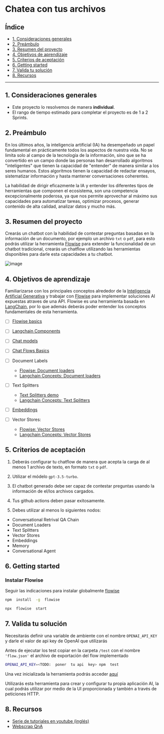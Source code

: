 # Chatea con tus archivos

## Índice

- [1. Consideraciones generales](#1-consideraciones-generales)
- [2. Preámbulo](#2-preámbulo)
- [3. Resumen del proyecto](#3-resumen-del-proyecto)
- [4. Objetivos de aprendizaje](#4-objetivos-de-aprendizaje)
- [5. Criterios de aceptación](#5-criterios-de-aceptación)
- [6. Getting started](#6-getting-started)
- [7. Valida tu solución](#7-valida-tu-solución)
- [8. Recursos](#8-recursos)

***

## 1. Consideraciones generales

- Este proyecto lo resolvemos de manera **individual**.
- El rango de tiempo estimado para completar el proyecto es de 1 a 2 Sprints.
  
## 2. Preámbulo

En los últimos años, la inteligencia artificial (IA) ha desempeñado un papel
fundamental en prácticamente todos los aspectos de nuestra vida. No se limita
solo al campo de la tecnología de la información, sino que se ha convertido en
un campo donde las personas han desarrollado algoritmos "inteligentes" que
tienen la capacidad de "entender" de manera similar a los seres humanos. Estos
algoritmos tienen la capacidad de redactar ensayos, sistematizar información y
hasta mantener conversaciones coherentes.

La habilidad de dirigir eficazmente la IA y entender los diferentes tipos de
herramientas que componen el ecosistema, son una competencia excepcionalmente
poderosa, ya que nos permite aprovechar al máximo sus capacidades para
automatizar tareas, optimizar procesos, generar contenido de alta calidad,
analizar datos y mucho más.

## 3. Resumen del proyecto

Crearás un chatbot con la habilidad de contestar preguntas basadas en la
información de un documento, por ejemplo un archivo `txt` o `pdf`, para esto
podrás utilizar la herramienta [Flowise](https://flowiseai.com/) para extender
la funcionalidad de un chatbot tradicional, crearás un chatflow utilizando las
herramientas disponibles para darle esta capacidades a tu chatbot.

![image](https://github.com/Laboratoria/DEV006-md-links/assets/5282075/2ef997e5-22b8-4f92-b4a0-9d000e31c4f1)

## 4. Objetivos de aprendizaje

Familiarizarse con los principales conceptos alrededor de la
[Inteligencia Artificial Generativa](https://es.wikipedia.org/wiki/Inteligencia_artificial_generativa)
y trabajar con [Flowise](https://docs.flowiseai.com/) para implementar
soluciones AI expuestas atraves de una API.
Flowise es una herramienta basada en [LangChain](https://docs.langchain.com/docs/),
por lo que además deberás poder entender los conceptos fundamentales de esta
herramienta.

- [ ] [Flowise basics](https://www.youtube.com/watch?v=tD6fwQyUIJE&list=PL4HikwTaYE0HDOuXMm5sU6DH6_ZrHBLSJ)
- [ ] [Langchain Components](https://docs.langchain.com/docs/category/components)
- [ ] [Chat models](https://docs.flowiseai.com/chat-models)
- [ ] [Chat Flows Basics](https://www.youtube.com/watch?v=fn4GCZuiwdk&list=PL4HikwTaYE0HDOuXMm5sU6DH6_ZrHBLSJ&index=3)

- [ ] Document Labels
  + [Flowise: Document loaders](https://docs.flowiseai.com/document-loaders)
  + [Langchain Concepts: Document loaders](https://docs.langchain.com/docs/components/indexing/document-loaders)
- [ ] Text Splitters
  + [Text Splitters demo](https://www.youtube.com/watch?v=kMtf9sNIcao&list=PL4HikwTaYE0HDOuXMm5sU6DH6_ZrHBLSJ&index=3)
  + [Langchain Concepts: Text Splitters](https://docs.langchain.com/docs/components/indexing/text-splitters)
- [ ] [Embeddings](https://docs.flowiseai.com/embeddings/azure-openai-embeddings)
- [ ] Vector Stores:
  + [Flowise: Vector Stores](https://docs.flowiseai.com/vector-stores)
  + [Langchain Concepts: Vector Stores](https://docs.langchain.com/docs/components/indexing/vectorstore)

## 5. Criterios de aceptación

1. Deberás configurar tu chatflow de manera que acepta la carga de al menos 1
   archivo de texto, en formato `txt` o `pdf`.

2. Utilizar el módelo `gpt-3.5-turbo`.

3. El chatbot generado debe ser capaz de contestar preguntas usando la
   información de el/los archivos cargados.

4. Tus github actions deben pasar exitosamente.

5. Debes utilizar al menos lo siguientes nodos:

- Conversational Retrival QA Chain
- Document Loaders
- Text Splitters
- Vector Stores
- Embeddings
- Memory
- Conversational Agent

## 6. Getting started

### Instalar Flowise

Seguir las indicaciones para instalar globalmente [flowise](https://github.com/FlowiseAI/Flowise)

```bash
npm  install  -g  flowise

npx  flowise  start
```

## 7. Valida tu solución

Necesitarás definir una variable de ambiente con el nombre `OPENAI_API_KEY` y
darle el valor de api key de OpenAI que utilizarás

Antes de ejecutar los test copiar en la carpeta `/test` con el nombre
`'flow.json'` el archivo de exportación del flow implementado

```bash
OPENAI_API_KEY=<TODO:  poner  tu api  key> npm  test
```

Una vez inicializada la herramienta podrás acceder [aquí](http://localhost:3000/)

Utilizarás esta herramienta para crear y configurar tu propia aplicación AI,
la cual podrás utilizar por medio de la UI proporcionada y también a través de
peticiones HTTP.

## 8. Recursos

- [Serie de tutoriales en youtube (inglés)](https://www.youtube.com/watch?v=tD6fwQyUIJE&list=PL4HikwTaYE0HDOuXMm5sU6DH6_ZrHBLSJ)
- [Webscrap QnA](https://docs.flowiseai.com/use-cases/web-scrape-qna)
